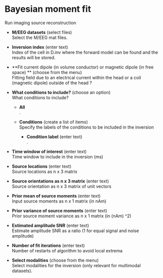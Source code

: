 # Bayesian moment fit  
Run imaging source reconstruction   

* **M/EEG datasets** (select files)  
Select the M/EEG mat files.   

* **Inversion index** (enter text)  
Index of the cell in D.inv where the forward model can be found and the results will be stored.   

* **Fit current dipole (in volume conductor) or magnetic dipole (in free space) ** (choose from the menu)  
Fitting field due to an electrical current within the head or a coil (magnetic dipole) outside of the head ?   

* **What conditions to include?** (choose an option)  
What conditions to include?   

    * **All**   
    .   

    * **Conditions** (create a list of items)  
    Specify the labels of the conditions to be included in the inversion   

        * **Condition label** (enter text)  
        .   

* **Time window of interest** (enter text)  
Time window to include in the inversion (ms)   

* **Source locations** (enter text)  
Source locations as n x 3 matrix   

* **Source orientations as n x 3 matrix** (enter text)  
Source orientation as n x 3 matrix of unit vectors   

* **Prior mean of source moments** (enter text)  
Input source moments as n x 1 matrix (in nAm)   

* **Prior variance of source moments** (enter text)  
Prior source moment variance as n x 1 matrix (in (nAm) \^2)   

* **Estimated amplitude SNR** (enter text)  
Estimate amplitude SNR as a ratio (1 for equal signal and noise amplitude)   

* **Number of fit iterations** (enter text)  
Number of restarts of algorithm to avoid local extrema   

* **Select modalities** (choose from the menu)  
Select modalities for the inversion (only relevant for multimodal datasets).   
